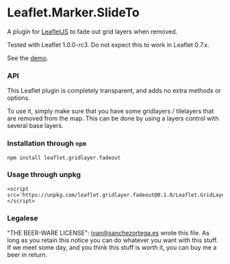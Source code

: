 # Leaflet.Marker.SlideTo

A plugin for [LeafletJS](http://www.leafletjs.com) to fade out grid layers when removed.

Tested with Leaflet 1.0.0-rc3. Do not expect this to work in Leaflet 0.7.x.

See the [demo](http://ivansanchez.gitlab.io/Leaflet.GridLayer.FadeOut/demo.html).

### API

This Leaflet plugin is completely transparent, and adds no extra methods or options.

To use it, simply make sure that you have some gridlayers / tilelayers that are removed from the map. This can be done by using a layers control with several base layers.

### Installation through `npm`

```
npm install leaflet.gridlayer.fadeout
```

### Usage through unpkg

```
<script src='https://unpkg.com/leaflet.gridlayer.fadeout@0.1.0/Leaflet.GridLayer.FadeOut.js'></script>
```

### Legalese


"THE BEER-WARE LICENSE":
<ivan@sanchezortega.es> wrote this file. As long as you retain this notice you
can do whatever you want with this stuff. If we meet some day, and you think
this stuff is worth it, you can buy me a beer in return.


